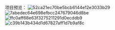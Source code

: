 项目预览：
![52ca21ec70be5bcb6144e12e3033b29](https://github.com/user-attachments/assets/f01a299b-7596-4fa2-a142-f0deccdc7010)
![7abedec64e698efbcc247679046d8be](https://github.com/user-attachments/assets/19779816-1178-4d0d-a666-f49875f77d6c)
![ffc0aff68e63f3275211291d0ecddb9](https://github.com/user-attachments/assets/20c83eba-26f2-4e8d-b48d-e3d4d0d06fc3)
![c39b143b434d1d67827aff1d7b9af8c](https://github.com/user-attachments/assets/c9621292-2d7c-4277-b363-46a665f31ca0)
